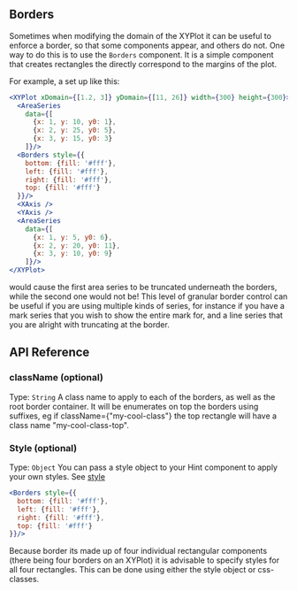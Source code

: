 ## Borders

Sometimes when modifying the domain of the XYPlot it can be useful to enforce a border, so that some components appear, and others do not. One way to do this is to use the `Borders` component. It is a simple component that creates rectangles the directly correspond to the margins of the plot.

<!-- INJECT:"GradientExample" -->

For example, a set up like this:

```jsx
<XYPlot xDomain={[1.2, 3]} yDomain={[11, 26]} width={300} height={300}>
  <AreaSeries
    data={[
      {x: 1, y: 10, y0: 1},
      {x: 2, y: 25, y0: 5},
      {x: 3, y: 15, y0: 3}
    ]}/>
  <Borders style={{
    bottom: {fill: '#fff'},
    left: {fill: '#fff'},
    right: {fill: '#fff'},
    top: {fill: '#fff'}
  }}/>
  <XAxis />
  <YAxis />
  <AreaSeries
    data={[
      {x: 1, y: 5, y0: 6},
      {x: 2, y: 20, y0: 11},
      {x: 3, y: 10, y0: 9}
    ]}/>
</XYPlot>
```

would cause the first area series to be truncated underneath the borders, while the second one would not be! This level of granular border control can be useful if you are using multiple kinds of series, for instance if you have a mark series that you wish to show the entire mark for, and a line series that you are alright with truncating at the border.

## API Reference

### className (optional)
Type: `String`
A class name to apply to each of the borders, as well as the root border container. It will be enumerates on top the borders using suffixes, eg if className={"my-cool-class"} the top rectangle will have a class name "my-cool-class-top".

### Style (optional)
Type: `Object`
You can pass a style object to your Hint component to apply your own styles. See [style](style.md)
```jsx
<Borders style={{
  bottom: {fill: '#fff'},
  left: {fill: '#fff'},
  right: {fill: '#fff'},
  top: {fill: '#fff'}
}}/>
```

Because border its made up of four individual rectangular components (there being four borders on an XYPlot) it is advisable to specify styles for all four rectangles. This can be done using either the style object or css-classes.
